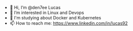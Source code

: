 - 👋 Hi, I’m @den7ee Lucas
- 👀 I’m interested in Linux and Devops
- 🌱 I'm studying about Docker and Kubernetes
- 📫 How to reach me: https://www.linkedin.com/in/lucas92
